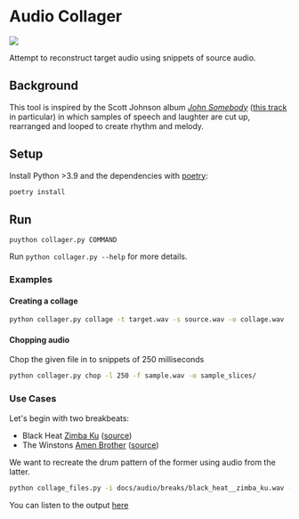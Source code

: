 # Audio Collager

![](https://github.com/jbordoe/audio-collage/blob/master/docs/collager_b.png?raw=true)

Attempt to reconstruct target audio using snippets of source audio.

## Background

This tool is inspired by the Scott Johnson album *[John Somebody](https://scottjohnsoncomposer.com/compositions/johnsomebody.html)* ([this track](https://scottjohnsoncomposer.com/compositions/audioclips/InvoluntarySong.ogg) in particular) in which samples of speech and laughter are cut up, rearranged and looped to create rhythm and melody.


## Setup

Install Python >3.9 and the dependencies with [poetry](https://python-poetry.org/):

```python
poetry install
```

## Run
`puython collager.py COMMAND`

Run `python collager.py --help` for more details.

### Examples
#### Creating a collage
```bash
python collager.py collage -t target.wav -s source.wav -o collage.wav
```

#### Chopping audio
Chop the given file in to snippets of 250 milliseconds
```bash
python collager.py chop -l 250 -f sample.wav -o sample_slices/
```

### Use Cases

Let's begin with two breakbeats:

* Black Heat [Zimba Ku](docs/audio/breaks/black_heat__zimba_ku.wav) ([source](https://www.youtube.com/watch?v=mybkf-H8mkA))
* The Winstons [Amen Brother](docs/audio/breaks/amen_brother.wav) ([source](https://www.youtube.com/watch?v=GxZuq57_bYM))

We want to recreate the drum pattern of the former using audio from the latter.

```bash
python collage_files.py -i docs/audio/breaks/black_heat__zimba_ku.wav -s docs/audio/breaks/amen_brother.wav -o amen_zimba.wav -f sigmoid 
```
You can listen to the output [here](docs/audio/breaks/out/amen_zimba.wav)
